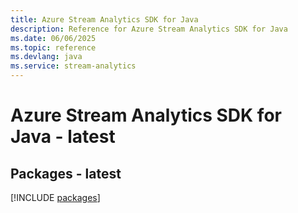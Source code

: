 ```yaml
---
title: Azure Stream Analytics SDK for Java
description: Reference for Azure Stream Analytics SDK for Java
ms.date: 06/06/2025
ms.topic: reference
ms.devlang: java
ms.service: stream-analytics
---
```

# Azure Stream Analytics SDK for Java - latest
## Packages - latest
[!INCLUDE [packages](stream-analytics-index.md)]